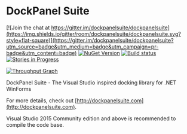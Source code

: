DockPanel Suite
===============

[![Join the chat at https://gitter.im/dockpanelsuite/dockpanelsuite](https://img.shields.io/gitter/room/dockpanelsuite/dockpanelsuite.svg?style=flat-square)](https://gitter.im/dockpanelsuite/dockpanelsuite?utm_source=badge&utm_medium=badge&utm_campaign=pr-badge&utm_content=badge)
[![NuGet Version](https://img.shields.io/nuget/v/DockPanelSuite.svg?style=flat-square)](https://www.nuget.org/packages/DockPanelSuite/)
[![Build status](https://img.shields.io/appveyor/ci/lextm/dockpanelsuite/master.svg?label=appvejor&style=flat-square)](https://ci.appveyor.com/project/lextm/dockpanelsuite)
[![Stories in Progress](https://img.shields.io/waffle/label/dockpanelsuite/dockpanelsuite/in%20progress.svg?style=flat-square)](http://waffle.io/dockpanelsuite/dockpanelsuite) 

[![Throughput Graph](https://graphs.waffle.io/dockpanelsuite/dockpanelsuite/throughput.svg?style=flat-square)](https://waffle.io/dockpanelsuite/dockpanelsuite/metrics/throughput) 

DockPanel Suite - The Visual Studio inspired docking library for .NET WinForms

For more details, check out [http://dockpanelsuite.com](http://dockpanelsuite.com).

Visual Studio 2015 Community edition and above is recommended to compile the code base.
